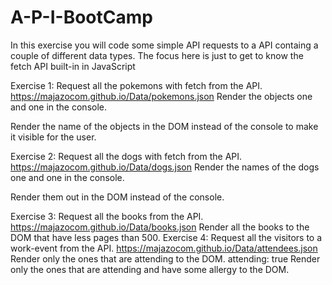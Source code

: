# A-P-I-BootCamp
In this exercise you will code some simple API requests to a API containg a couple of different data types. The focus here is just to get to know the fetch API built-in in JavaScript

Exercise 1:
Request all the pokemons with fetch from the API.
https://majazocom.github.io/Data/pokemons.json
Render the objects one and one in the console.

Render the name of the objects in the DOM instead of the console to make it visible for the user.

Exercise 2:
Request all the dogs with fetch from the API.
https://majazocom.github.io/Data/dogs.json
Render the names of the dogs one and one in the console.

Render them out in the DOM instead of the console.

Exercise 3:
Request all the books from the API.
https://majazocom.github.io/Data/books.json
Render all the books to the DOM that have less pages than 500.
Exercise 4:
Request all the visitors to a work-event from the API.
https://majazocom.github.io/Data/attendees.json
Render only the ones that are attending to the DOM.
attending: true
Render only the ones that are attending and have some allergy to the DOM.


